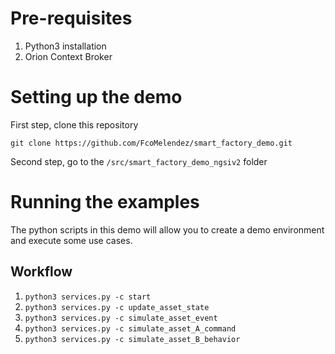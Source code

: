 # Pre-requisites

1. Python3 installation
2. Orion Context Broker 

# Setting up the demo

First step, clone this repository

`git clone https://github.com/FcoMelendez/smart_factory_demo.git`

Second step, go to the `/src/smart_factory_demo_ngsiv2` folder

# Running the examples

The python scripts in this demo will allow you to create a demo environment and execute some use cases.

## Workflow

1. `python3 services.py -c start`
2. `python3 services.py -c update_asset_state`
3. `python3 services.py -c simulate_asset_event`
4. `python3 services.py -c simulate_asset_A_command`
5. `python3 services.py -c simulate_asset_B_behavior`


